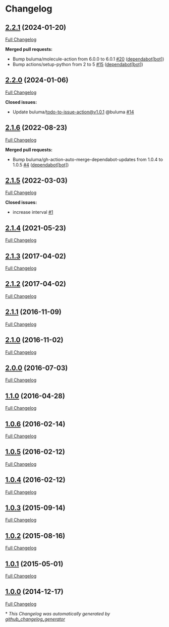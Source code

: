 # Changelog

## [2.2.1](https://github.com/buluma/ansible-role-mailhog/tree/2.2.1) (2024-01-20)

[Full Changelog](https://github.com/buluma/ansible-role-mailhog/compare/2.2.0...2.2.1)

**Merged pull requests:**

- Bump buluma/molecule-action from 6.0.0 to 6.0.1 [\#20](https://github.com/buluma/ansible-role-mailhog/pull/20) ([dependabot[bot]](https://github.com/apps/dependabot))
- Bump actions/setup-python from 2 to 5 [\#15](https://github.com/buluma/ansible-role-mailhog/pull/15) ([dependabot[bot]](https://github.com/apps/dependabot))

## [2.2.0](https://github.com/buluma/ansible-role-mailhog/tree/2.2.0) (2024-01-06)

[Full Changelog](https://github.com/buluma/ansible-role-mailhog/compare/2.1.6...2.2.0)

**Closed issues:**

- Update buluma/todo-to-issue-action@v1.0.1 @buluma [\#14](https://github.com/buluma/ansible-role-mailhog/issues/14)

## [2.1.6](https://github.com/buluma/ansible-role-mailhog/tree/2.1.6) (2022-08-23)

[Full Changelog](https://github.com/buluma/ansible-role-mailhog/compare/2.1.5...2.1.6)

**Merged pull requests:**

- Bump buluma/gh-action-auto-merge-dependabot-updates from 1.0.4 to 1.0.5 [\#4](https://github.com/buluma/ansible-role-mailhog/pull/4) ([dependabot[bot]](https://github.com/apps/dependabot))

## [2.1.5](https://github.com/buluma/ansible-role-mailhog/tree/2.1.5) (2022-03-03)

[Full Changelog](https://github.com/buluma/ansible-role-mailhog/compare/2.1.4...2.1.5)

**Closed issues:**

- increase interval [\#1](https://github.com/buluma/ansible-role-mailhog/issues/1)

## [2.1.4](https://github.com/buluma/ansible-role-mailhog/tree/2.1.4) (2021-05-23)

[Full Changelog](https://github.com/buluma/ansible-role-mailhog/compare/2.1.3...2.1.4)

## [2.1.3](https://github.com/buluma/ansible-role-mailhog/tree/2.1.3) (2017-04-02)

[Full Changelog](https://github.com/buluma/ansible-role-mailhog/compare/2.1.2...2.1.3)

## [2.1.2](https://github.com/buluma/ansible-role-mailhog/tree/2.1.2) (2017-04-02)

[Full Changelog](https://github.com/buluma/ansible-role-mailhog/compare/2.1.1...2.1.2)

## [2.1.1](https://github.com/buluma/ansible-role-mailhog/tree/2.1.1) (2016-11-09)

[Full Changelog](https://github.com/buluma/ansible-role-mailhog/compare/2.1.0...2.1.1)

## [2.1.0](https://github.com/buluma/ansible-role-mailhog/tree/2.1.0) (2016-11-02)

[Full Changelog](https://github.com/buluma/ansible-role-mailhog/compare/2.0.0...2.1.0)

## [2.0.0](https://github.com/buluma/ansible-role-mailhog/tree/2.0.0) (2016-07-03)

[Full Changelog](https://github.com/buluma/ansible-role-mailhog/compare/1.1.0...2.0.0)

## [1.1.0](https://github.com/buluma/ansible-role-mailhog/tree/1.1.0) (2016-04-28)

[Full Changelog](https://github.com/buluma/ansible-role-mailhog/compare/1.0.6...1.1.0)

## [1.0.6](https://github.com/buluma/ansible-role-mailhog/tree/1.0.6) (2016-02-14)

[Full Changelog](https://github.com/buluma/ansible-role-mailhog/compare/1.0.5...1.0.6)

## [1.0.5](https://github.com/buluma/ansible-role-mailhog/tree/1.0.5) (2016-02-12)

[Full Changelog](https://github.com/buluma/ansible-role-mailhog/compare/1.0.4...1.0.5)

## [1.0.4](https://github.com/buluma/ansible-role-mailhog/tree/1.0.4) (2016-02-12)

[Full Changelog](https://github.com/buluma/ansible-role-mailhog/compare/1.0.3...1.0.4)

## [1.0.3](https://github.com/buluma/ansible-role-mailhog/tree/1.0.3) (2015-09-14)

[Full Changelog](https://github.com/buluma/ansible-role-mailhog/compare/1.0.2...1.0.3)

## [1.0.2](https://github.com/buluma/ansible-role-mailhog/tree/1.0.2) (2015-08-16)

[Full Changelog](https://github.com/buluma/ansible-role-mailhog/compare/1.0.1...1.0.2)

## [1.0.1](https://github.com/buluma/ansible-role-mailhog/tree/1.0.1) (2015-05-01)

[Full Changelog](https://github.com/buluma/ansible-role-mailhog/compare/1.0.0...1.0.1)

## [1.0.0](https://github.com/buluma/ansible-role-mailhog/tree/1.0.0) (2014-12-17)

[Full Changelog](https://github.com/buluma/ansible-role-mailhog/compare/fe7c4833df5c98cad89bac8da46b32239ed7ac4c...1.0.0)



\* *This Changelog was automatically generated by [github_changelog_generator](https://github.com/github-changelog-generator/github-changelog-generator)*
